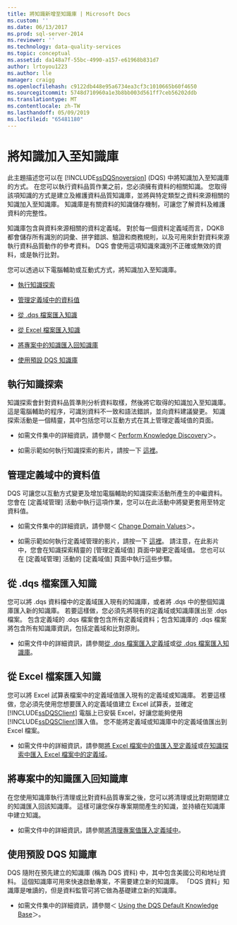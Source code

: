 ```yaml
---
title: 將知識新增至知識庫 | Microsoft Docs
ms.custom: ''
ms.date: 06/13/2017
ms.prod: sql-server-2014
ms.reviewer: ''
ms.technology: data-quality-services
ms.topic: conceptual
ms.assetid: da148a7f-55bc-4990-a157-e61968b831d7
author: lrtoyou1223
ms.author: lle
manager: craigg
ms.openlocfilehash: c9122db448e95a6734ea3cf3c1010665b60f4650
ms.sourcegitcommit: 5748d710960a1e3b8bb003d561ff7ceb56202ddb
ms.translationtype: MT
ms.contentlocale: zh-TW
ms.lasthandoff: 05/09/2019
ms.locfileid: "65481180"
---
```

# <a name="adding-knowledge-to-a-knowledge-base"></a>將知識加入至知識庫
  此主題描述您可以在 [!INCLUDE[ssDQSnoversion](../includes/ssdqsnoversion-md.md)] (DQS) 中將知識加入至知識庫的方式。 在您可以執行資料品質作業之前，您必須擁有資料的相關知識。 您取得該項知識的方式是建立及維護資料品質知識庫，並將與特定類型之資料來源相關的知識加入至知識庫。 知識庫是有關資料的知識儲存機制，可讓您了解資料及維護資料的完整性。  
  
 知識庫包含與資料來源相關的資料定義域。 對於每一個資料定義域而言，DQKB 都會儲存所有識別的詞彙、拼字錯誤、驗證和商務規則，以及可用來針對資料來源執行資料品質動作的參考資料。 DQS 會使用這項知識來識別不正確或無效的資料，或是執行比對。  
  
 您可以透過以下電腦輔助或互動式方式，將知識加入至知識庫。  
  
-   [執行知識探索](#Discovery)  
  
-   [管理定義域中的資料值](#ManageDomain)  
  
-   [從 .dqs 檔案匯入知識](#DQSFile)  
  
-   [從 Excel 檔案匯入知識](#Excel)  
  
-   [將專案中的知識匯入回知識庫](#Project)  
  
-   [使用預設 DQS 知識庫](#Default)  
  
##  <a name="Discovery"></a> 執行知識探索  
 知識探索會針對資料品質準則分析資料取樣，然後將它取得的知識加入至知識庫。 這是電腦輔助的程序，可識別資料不一致和語法錯誤，並向資料建議變更。 知識探索活動是一個精靈，其中包括您可以互動方式在其上管理定義域值的頁面。  
  
-   如需文件集中的詳細資訊，請參閱＜ [Perform Knowledge Discovery](../../2014/data-quality-services/perform-knowledge-discovery.md)＞。  
  
-   如需示範如何執行知識探索的影片，請按一下 [這裡](https://msdn.microsoft.com/sqlserver/hh323825.aspx)。  
  
##  <a name="ManageDomain"></a> 管理定義域中的資料值  
 DQS 可讓您以互動方式變更及增加電腦輔助的知識探索活動所產生的中繼資料。 您會在 [定義域管理] 活動中執行這項作業，您可以在此活動中將變更套用至特定資料值。  
  
-   如需文件集中的詳細資訊，請參閱＜ [Change Domain Values](../../2014/data-quality-services/change-domain-values.md)＞。  
  
-   如需示範如何執行定義域管理的影片，請按一下 [這裡](https://msdn.microsoft.com/sqlserver/hh323825.aspx)。 請注意，在此影片中，您會在知識探索精靈的 [管理定義域值] 頁面中變更定義域值。 您也可以在 [定義域管理] 活動的 [定義域值] 頁面中執行這些步驟。  
  
##  <a name="DQSFile"></a> 從 .dqs 檔案匯入知識  
 您可以將 .dqs 資料檔中的定義域匯入現有的知識庫，或者將 .dqs 中的整個知識庫匯入新的知識庫。 若要這樣做，您必須先將現有的定義域或知識庫匯出至 .dqs 檔案。 包含定義域的 .dqs 檔案會包含所有定義域資料；包含知識庫的 .dqs 檔案將包含所有知識庫資訊，包括定義域和比對原則。  
  
-   如需文件中的詳細資訊，請參閱[從 .dqs 檔案匯入定義域](../../2014/data-quality-services/import-a-domain-from-a-dqs-file.md)或[從 .dqs 檔案匯入知識庫](../../2014/data-quality-services/import-a-knowledge-base-from-a-dqs-file.md)。  
  
##  <a name="Excel"></a> 從 Excel 檔案匯入知識  
 您可以將 Excel 試算表檔案中的定義域值匯入現有的定義域或知識庫。 若要這樣做，您必須先使用您想要匯入的定義域值建立 Excel 試算表，並確定 [!INCLUDE[ssDQSClient](../includes/ssdqsclient-md.md)] 電腦上已安裝 Excel，好讓您能夠使用 [!INCLUDE[ssDQSClient](../includes/ssdqsclient-md.md)]匯入值。 您不能將定義域或知識庫中的定義域值匯出到 Excel 檔案。  
  
-   如需文件中的詳細資訊，請參閱[將 Excel 檔案中的值匯入至定義域](../../2014/data-quality-services/import-values-from-an-excel-file-into-a-domain.md)或[在知識探索中匯入 Excel 檔案中的定義域](../../2014/data-quality-services/import-domains-from-an-excel-file-in-knowledge-discovery.md)。  
  
##  <a name="Project"></a> 將專案中的知識匯入回知識庫  
 在您使用知識庫執行清理或比對資料品質專案之後，您可以將清理或比對期間建立的知識匯入回該知識庫。 這樣可讓您保存專案期間產生的知識，並持續在知識庫中建立知識。  
  
-   如需文件中的詳細資訊，請參閱[將清理專案值匯入定義域中](../../2014/data-quality-services/import-cleansing-project-values-into-a-domain.md)。  
  
##  <a name="Default"></a> 使用預設 DQS 知識庫  
 DQS 隨附在預先建立的知識庫 (稱為 DQS 資料) 中，其中包含美國公司和地址資料。 這個知識庫可用來快速啟動專案，不需要建立新的知識庫。 「DQS 資料」知識庫是唯讀的，但是資料監管可將它做為基礎建立新的知識庫。  
  
-   如需文件集中的詳細資訊，請參閱＜ [Using the DQS Default Knowledge Base](../../2014/data-quality-services/using-the-dqs-default-knowledge-base.md)＞。  
  
  
